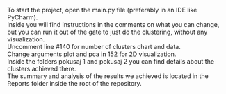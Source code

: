 To start the project, open the main.py file (preferably in an IDE like PyCharm).  
Inside you will find instructions in the comments on what you can change, but you can run it out of the gate to just do the clustering, without any visualization.  
Uncomment line #140 for number of clusters chart and data.  
Change arguments plot and pca in 152 for 2D visualization.  
Inside the folders pokusaj 1 and pokusaj 2 you can find details about the clusters achieved there.  
The summary and analysis of the results we achieved is located in the Reports folder inside the root of the repository.  